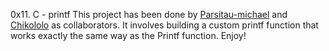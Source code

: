 
0x11. C - printf
This project has been done by [Parsitau-michael](https://github.com/Parsitau-michael) and [Chikololo](https://github.com/Chikololo) as collaborators.
It involves building a custom printf function that works exactly the same way as the Printf function.
Enjoy!
